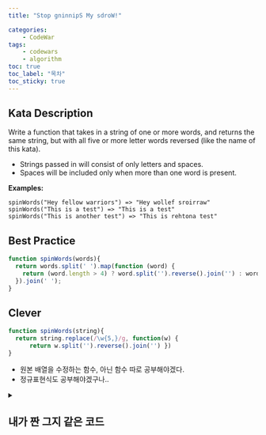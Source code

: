 ```yaml
---
title: "Stop gninnipS My sdroW!"

categories:
    - CodeWar
tags:
    - codewars
    - algorithm
toc: true
toc_label: "목차"
toc_sticky: true
---
```

## Kata Description

Write a function that takes in a string of one or more words, and returns the same string, but with all five or more letter words reversed (like the name of this kata).

- Strings passed in will consist of only letters and spaces.
- Spaces will be included only when more than one word is present.

**Examples:**

```
spinWords("Hey fellow warriors") => "Hey wollef sroirraw" 
spinWords("This is a test") => "This is a test" 
spinWords("This is another test") => "This is rehtona test"
```

## Best Practice

```javascript
function spinWords(words){
  return words.split(' ').map(function (word) {
    return (word.length > 4) ? word.split('').reverse().join('') : word;
  }).join(' ');
}
```

## Clever

```javascript
function spinWords(string){
  return string.replace(/\w{5,}/g, function(w) {
      return w.split('').reverse().join('') })
}
```



* 원본 배열을 수정하는 함수, 아닌 함수 따로 공부해야겠다.
* 정규표현식도 공부해야겠구나..

<details>
    <summary>
        <h2>내가 짠 그지 같은 코드</h2>
    </summary>
    <div markdown="1">
심히 부끄럽지만 남겨놓는다..
<pre>
function spinWords(string){
  let sep = string.split(' ');
  let newA = [];
  sep.forEach(s => {
    if (s.lenth >= 5) s = s.split('').reverse().join('');
    newA.push(s);
  })
  return newA.join('').toString();
}
</pre>
</div>
</details>



